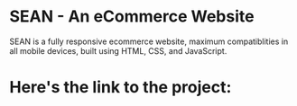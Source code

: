 # SEAN - An eCommerce Website

SEAN is a fully responsive ecommerce website, maximum compatiblities in all mobile devices, built using HTML, CSS, and JavaScript.

# Here's the link to the project:
